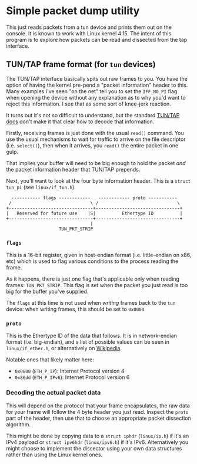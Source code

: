 # Simple packet dump utility

This just reads packets from a tun device and prints them out on the console.
It is known to work with Linux kernel 4.15.  The intent of this program is to
explore how packets can be read and dissected from the tap interface.

## TUN/TAP frame format (for `tun` devices)

The TUN/TAP interface basically spits out raw frames to you.  You have the
option of having the kernel pre-pend a "packet information" header to this.
Many examples I've seen "on the net" tell you to set the `IFF_NO_PI` flag when
opening the device without any explanation as to why you'd want to reject this
information.  I see that as some sort of knee-jerk reaction.

It turns out it's not so difficult to understand, but the standard [TUN/TAP
docs](http://git.kernel.org/?p=linux/kernel/git/torvalds/linux-2.6.git;a=blob;f=Documentation/networking/tuntap.txt;hb=HEAD)
don't make it that clear how to decode that information.

Firstly, receiving frames is just done with the usual `read()` command.  You
use the usual mechanisms to wait for traffic to arrive on the file descriptor
(i.e. `select()`), then when it arrives, you `read()` the entire packet in one
gulp.

That implies your buffer will need to be big enough to hold the packet *and*
the packet information header that TUN/TAP prepends.

Next, you'll want to look at the four byte information header.  This is a
`struct tun_pi` (see `linux/if_tun.h`).


```
  ----------- flags ------------   ------------ proto -----------
 /                              \ /                              \
+--------------------------------+--------------------------------+
|   Reserved for future use    |S|          Ethertype ID          |
+--------------------------------+--------------------------------+
                                |
                    TUN_PKT_STRIP
```

### `flags`

This is a 16-bit register, given in host-endian format (i.e. little-endian on
x86, etc) which is used to flag various conditions to the process reading the
frame.

As it happens, there is just one flag that's applicable only when reading
frames: `TUN_PKT_STRIP`.  This flag is set when the packet you just read is
too big for the buffer you've supplied.

The `flags` at this time is not used when *writing* frames back to the `tun`
device: when writing frames, this should be set to `0x0000`.

### `proto`

This is the Ethertype ID of the data that follows.  It is in network-endian
format (i.e. big-endian), and a list of possible values can be seen in
`linux/if_ether.h`, or alternatively on
[Wikipedia](https://en.wikipedia.org/wiki/EtherType#Examples).

Notable ones that likely matter here:

* `0x0800` (`ETH_P_IP`): Internet Protocol version 4
* `0x86dd` (`ETH_P_IPv6`): Internet Protocol version 6

### Decoding the actual packet data

This will depend on the protocol that your frame encapsulates, the raw data
for your frame will follow the 4 byte header you just read.  Inspect the
`proto` part of the header, then use that to choose an appropriate packet
dissection algorithm.

This might be done by copying data to a `struct iphdr` (`linux/ip.h`) if it's
an IPv4 payload or `struct ipv6hdr` (`linux/ipv6.h`) if it's IPv6.
Alternatively you might choose to implement the dissector using your own data
structures rather than using the Linux kernel ones.
